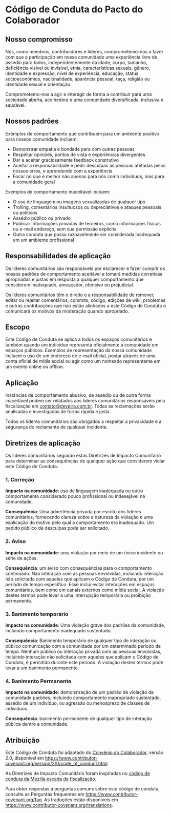 # Código de Conduta do Pacto do Colaborador

## Nosso compromisso

Nós, como membros, contribuidores e líderes, comprometemo-nos a fazer com que a participação em nossa comunidade uma experiência livre de assédio para todos, independentemente da idade, corpo, tamanho, deficiência visível ou invisível, etnia, características sexuais, gênero, identidade e expressão, nível de experiência, educação, status socioeconômico, nacionalidade, aparência pessoal, raça, religião ou identidade sexual e orientação.

Comprometemo-nos a agir e interagir de forma a contribuir para uma sociedade aberta, acolhedora e uma comunidade diversificada, inclusiva e saudável.

## Nossos padrões

Exemplos de comportamento que contribuem para um ambiente positivo para nossos comunidade incluem:

- Demonstrar empatia e bondade para com outras pessoas
- Respeitar opiniões, pontos de vista e experiências divergentes
- Dar e aceitar graciosamente feedback construtivo
- Aceitar a responsabilidade e pedir desculpas às pessoas afetadas pelos nossos erros, e aprendendo com a experiência
- Focar no que é melhor não apenas para nós como indivíduos, mas para a comunidade geral

Exemplos de comportamento inaceitável incluem:

- O uso de linguagem ou imagens sexualizadas de qualquer tipo
- Trolling, comentários insultuosos ou depreciativos e ataques pessoais ou políticos
- Assédio público ou privado
- Publicar informações privadas de terceiros, como informações físicas ou e-mail endereço, sem sua permissão explícita
- Outra conduta que possa razoavelmente ser considerada inadequada em um ambiente profissional

## Responsabilidades de aplicação

Os líderes comunitários são responsáveis por esclarecer e fazer cumprir os nossos padrões de comportamento aceitável e tomará medidas corretivas apropriadas e justas em resposta a qualquer comportamento que considerem inadequado, ameaçador, ofensivo ou prejudicial.

Os líderes comunitários têm o direito e a responsabilidade de remover, editar ou rejeitar comentários, commits, código, edições de wiki, problemas e outras contribuições que não estão alinhados a este Código de Conduta e comunicará os motivos da moderação quando apropriado.

## Escopo

Este Código de Conduta se aplica a todos os espaços comunitários e também quando um indivíduo representa oficialmente a comunidade em espaços públicos.
Exemplos de representação da nossa comunidade incluem o uso de um endereço de e-mail oficial, postar através de uma conta oficial de mídia social ou agir como um nomeado representante em um evento online ou offline.

## Aplicação

Instâncias de comportamento abusivo, de assédio ou de outra forma inaceitável podem ser relatados aos líderes comunitários responsáveis pela fiscalização em contato@devpira.com.br.
Todas as reclamações serão analisadas e investigadas de forma rápida e justa.

Todos os líderes comunitários são obrigados a respeitar a privacidade e a segurança do reclamante de qualquer incidente.

## Diretrizes de aplicação

Os líderes comunitários seguirão estas Diretrizes de Impacto Comunitário para determinar as consequências de qualquer ação que considerem violar este Código de Conduta:

### 1. Correção

**Impacto na comunidade**: uso de linguagem inadequada ou outro comportamento considerado pouco profissional ou indesejável na comunidade.

**Consequência**: Uma advertência privada por escrito dos líderes comunitários, fornecendo clareza sobre a natureza da violação e uma explicação do motivo pelo qual a comportamento era inadequado. Um pedido público de desculpas pode ser solicitado.

### 2. Aviso

**Impacto na comunidade**: uma violação por meio de um único incidente ou série de ações.

**Consequência**: um aviso com consequências para o comportamento continuado. Não interação com as pessoas envolvidas, incluindo interação não solicitada com aqueles que aplicam o Código de Conduta, por um período de tempo específico. Esse inclui evitar interações em espaços comunitários, bem como em canais externos como mídia social. A violação destes termos pode levar a uma interrupção temporária ou proibição permanente.

### 3. Banimento temporário

**Impacto na comunidade**: Uma violação grave dos padrões da comunidade, incluindo comportamento inadequado sustentado.

**Consequência**: Banimento temporário de qualquer tipo de interação ou público comunicação com a comunidade por um determinado período de tempo. Nenhum público ou interação privada com as pessoas envolvidas, incluindo interação não solicitada com aqueles que aplicam o Código de Conduta, é permitido durante este período. A violação destes termos pode levar a um banimento permanente.

### 4. Banimento Permanente

**Impacto na comunidade**: demonstração de um padrão de violação da comunidade padrões, incluindo comportamento inapropriado sustentado, assédio de um indivíduo, ou agressão ou menosprezo de classes de indivíduos.

**Consequência**: banimento permanente de qualquer tipo de interação pública dentro a comunidade.

## Atribuição

Este Código de Conduta foi adaptado do [Convênio do Colaborador][página inicial], versão 2.0, disponível em https://www.contributor-covenant.org/version/2/0/code_of_conduct.html.

As Diretrizes de Impacto Comunitário foram inspiradas no [código de conduta da Mozilla escada de fiscalização](https://github.com/mozilla/diversity).

[página inicial]: https://www.contributor-covenant.org

Para obter respostas a perguntas comuns sobre este código de conduta, consulte as Perguntas frequentes em
https://www.contributor-covenant.org/faq. As traduções estão disponíveis em
https://www.contributor-covenant.org/translations.
